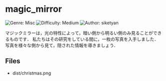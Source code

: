 # magic_mirror
![Genre: Misc](https://img.shields.io/badge/genre-Misc-brightgreen?style=for-the-badge)
![Difficulty: Medium](https://img.shields.io/badge/difficulty-Medium-blue?style=for-the-badge)
![Author: siketyan](https://img.shields.io/badge/author-siketyan-lightgrey?style=for-the-badge)

マジックミラーは，光の特性によって，暗い側から明るい側のみ見ることができるものです．
私たちはその研究をしている間に，一枚の写真を入手しました．
写真を様々な側から見て，隠された情報を導きましょう．

## Files
- dist/christmas.png
